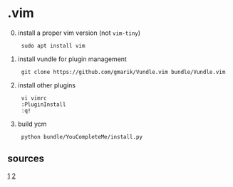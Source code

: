 # .vim

0. install a proper vim version (not `vim-tiny`)

        sudo apt install vim

1. install vundle for plugin management
  
        git clone https://github.com/gmarik/Vundle.vim bundle/Vundle.vim

2. install other plugins

        vi vimrc
        :PluginInstall
        :q!
  
3. build ycm
  
        python bundle/YouCompleteMe/install.py

## sources

[1](http://marcgg.com/blog/2016/03/01/vimrc-example)
[2](https://realpython.com/blog/python/vim-and-python-a-match-made-in-heaven/#.Vi9-CN7uzXY.reddit)
